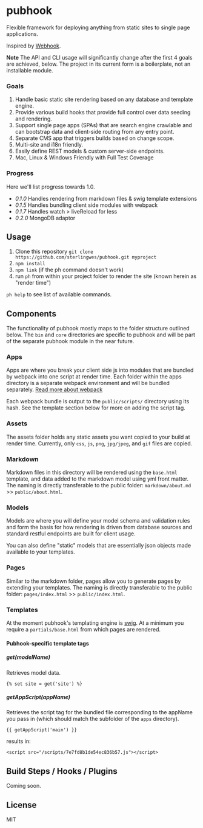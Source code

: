 # pubhook

Flexible framework for deploying anything from static sites to single page applications.

Inspired by [Webhook](http://webhook.com).

**Note** The API and CLI usage will significantly change after the first 4 goals are achieved, below. The project in its current form is a boilerplate, not an installable module.

### Goals

1.  Handle basic static site rendering based on any database and template engine.
2.  Provide various build hooks that provide full control over data seeding and rendering.
3.  Support single page apps (SPAs) that are search engine crawlable and can bootstrap data and client-side routing from any entry point.
4.  Separate CMS app that triggers builds based on change scope.
5.  Multi-site and i18n friendly.
6.  Easily define REST models & custom server-side endpoints.
7.  Mac, Linux & Windows Friendly with Full Test Coverage

### Progress

Here we'll list progress towards 1.0.

*   _0.1.0_ Handles rendering from markdown files & swig template extensions
*   _0.1.5_ Handles bundling client side modules with webpack
*   _0.1.7_ Handles watch > liveReload for less
*   _0.2.0_ MongoDB adaptor

## Usage

1.  Clone this repository `git clone https://github.com/sterlingwes/pubhook.git myproject`
2.  `npm install`
3.  `npm link` (if the ph command doesn't work)
4.  run `ph` from within your project folder to render the site (known herein as "render time")

`ph help` to see list of available commands.

## Components

The functionality of pubhook mostly maps to the folder structure outlined below. The `bin` and `core` directories are specific to pubhook and will be part of the separate pubhook module in the near future.

### Apps

Apps are where you break your client side js into modules that are bundled by webpack into one script at render time. Each folder within the apps directory is a separate webpack environment and will be bundled separately. [Read more about webpack](http://webpack.github.io)

Each webpack bundle is output to the `public/scripts/` directory using its hash. See the template section below for more on adding the script tag.

### Assets

The assets folder holds any static assets you want copied to your build at render time. Currently, only `css`, `js`, `png`, `jpg/jpeg`, and `gif` files are copied.

### Markdown

Markdown files in this directory will be rendered using the `base.html` template, and data added to the markdown model using yml front matter. The naming is directly transferable to the public folder: `markdown/about.md` >> `public/about.html`.

### Models

Models are where you will define your model schema and validation rules and form the basis for how rendering is driven from database sources and standard restful endpoints are built for client usage.

You can also define "static" models that are essentially json objects made available to your templates.

### Pages

Similar to the markdown folder, pages allow you to generate pages by extending your templates. The naming is directly transferable to the public folder: `pages/index.html` >> `public/index.html`.

### Templates

At the moment pubhook's templating engine is [swig](paularmstrong.github.io/swig/docs/). At a minimum you require a `partials/base.html` from which pages are rendered.

#### Pubhook-specific template tags

##### get(modelName)

Retrieves model data.

`{% set site = get('site') %}`

##### getAppScript(appName)

Retrieves the script tag for the bundled file corresponding to the appName you pass in (which should match the subfolder of the `apps` directory).

`{{ getAppScript('main') }}`

results in:

`<script src="/scripts/7e7fd8b1de54ec836b57.js"></script>`

## Build Steps / Hooks / Plugins

Coming soon.

## License

MIT